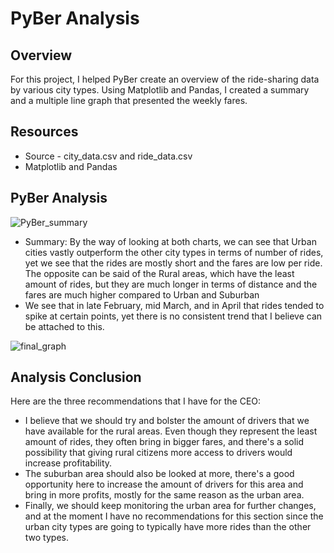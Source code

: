 # PyBer Analysis

## Overview

For this project, I helped PyBer create an overview of the ride-sharing data by various city types. Using Matplotlib and Pandas, I created a summary and a multiple line graph that presented the weekly fares. 

## Resources

- Source - city_data.csv and ride_data.csv
- Matplotlib and Pandas


## PyBer Analysis

![PyBer_summary](https://user-images.githubusercontent.com/75768098/105638422-23fe9b00-5e38-11eb-901b-c741a2d6acd4.png)

- Summary: By the way of looking at both charts, we can see that Urban cities vastly outperform the other city types in terms of number of rides, yet we see that the rides are mostly short and the fares are low per ride. The opposite can be said of the Rural areas, which have the least amount of rides, but they are much longer in terms of distance and the fares are much higher compared to Urban and Suburban
- We see that in late February, mid March, and in April that rides tended to spike at certain points, yet there is no consistent trend that I believe can be attached to this. 

![final_graph](https://user-images.githubusercontent.com/75768098/105638424-2660f500-5e38-11eb-979b-52617b7db1d5.png)


## Analysis Conclusion

Here are the three recommendations that I have for the CEO:
- I believe that we should try and bolster the amount of drivers that we have available for the rural areas. Even though they represent the least amount of rides, they often bring in bigger fares, and there's a solid possibility that giving rural citizens more access to drivers would increase profitability.
- The suburban area should also be looked at more, there's a good opportunity here to increase the amount of drivers for this area and bring in more profits, mostly for the same reason as the urban area.
- Finally, we should keep monitoring the urban area for further changes, and at the moment I have no recommendations for this section since the urban city types are going to typically have more rides than the other two types. 

